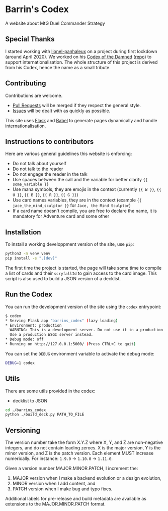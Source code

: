 # Barrin's Codex
A website about MtG Duel Commander Strategy

## Special Thanks
I started working with [lionel-panhaleux](https://github.com/lionel-panhaleux) on a project during first lockdown (around April 2020).
We worked on his [Codex of the Damned](https://codex-of-the-damned.org/) ([repo](https://github.com/lionel-panhaleux/codex-of-the-damned)) to support internationalisation.
The whole structure of this project is derived from his Codex, hence the name as a small tribute.

## Contributing
Contributions are welcome.
- [Pull Requests](https://github.com/Spigushe/barrins-codex/pulls) will be merged if they respect the general style.
- [Issues](https://github.com/Spigushe/barrins-codex/issues) will be dealt with as quickly as possible.

This site uses [Flask](https://flask.palletsprojects.com) and [Babel](http://babel.pocoo.org)
to generate pages dynamically and handle internationalisation.

## Instructions to contributors
Here are various general guidelines this website is enforcing:
- Do not talk about yourself
- Do not talk to the reader
- Do not engage the reader in the talk
- Use spaces between the call and the variable for better clarity `{{ some_variable }}`
- Use mana symbols, they are emojis in the context (currently `{{ W }}`, `{{ U }}`, `{{ B }}`, `{{ R }}`, `{{ G }}`)
- Use card names variables, they are in the context (example `{{ jace_the_mind_sculptor }}` for `Jace, the Mind Sculptor`)
- If a card name doesn't compile, you are free to declare the name, it is mandatory for Adventure card and some other

## Installation
To install a working developpment version of the site, use `pip`:

```bash
python3 -m venv venv
pip install -e ".[dev]"
```

The first time the project is started, the page will take some time to compile a list of
cards and their `scryfallId` to gain access to the card image. This script is also used
to build a JSON version of a decklist.

## Run the Codex
You can run the development version of the site using the `codex` entrypoint:

```bash
$ codex
* Serving Flask app "barrins_codex" (lazy loading)
* Environment: production
  WARNING: This is a development server. Do not use it in a production deployment.
  Use a production WSGI server instead.
* Debug mode: off
* Running on http://127.0.0.1:5000/ (Press CTRL+C to quit)
```

You can set the `DEBUG` environment variable to activate the debug mode:

```bash
DEBUG=1 codex
```

## Utils
There are some utils provided in the codex:

- decklist to JSON
```bash
cd ./barrins_codex
python ./build_deck.py PATH_TO_FILE
```

## Versioning
The version number take the form X.Y.Z where X, Y, and Z are non-negative integers, and do not
contain leading zeroes. X is the major version, Y is the minor version, and Z is the patch version.
Each element MUST increase numerically. For instance: `1.9.0` -> `1.10.0` -> `1.11.0`.

Given a version number MAJOR.MINOR.PATCH, I increment the:
1. MAJOR version when I make a backend evolution or a design evolution,
1. MINOR version when I add content, and
1. PATCH version when I make bug and typo fixes.

Additional labels for pre-release and build metadata are available as extensions to the
MAJOR.MINOR.PATCH format.
